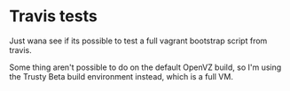 # Travis tests
Just wana see if its possible to test a full vagrant bootstrap script from travis.

Some thing aren't possible to do on the default OpenVZ build, so I'm using
the Trusty Beta build environment instead, which is a full VM.
